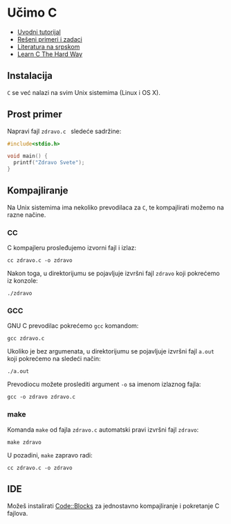 # Učimo C

* [Uvodni tutorijal](http://poincare.matf.bg.ac.rs/~jelenagr/op/cc1.htm)
* [Rešeni primeri i zadaci](http://www.its.edu.rs/ITS-Reseni-primeri-iz-programskog-jezika-C_799)
* [Literatura na srpskom](http://tutoriali.org/C.html)
* [Learn C The Hard Way](http://c.learncodethehardway.org/book/)

## Instalacija

`C` se već nalazi na svim Unix sistemima (Linux i OS X).

## Prost primer

Napravi fajl `zdravo.c ` sledeće sadržine:

```c
#include<stdio.h>

void main() {
  printf("Zdravo Svete");
}
```

## Kompajliranje

Na Unix sistemima ima nekoliko prevodilaca za `C`, te kompajlirati možemo na razne načine.

### CC

C kompajleru prosleđujemo izvorni fajl i izlaz:
```
cc zdravo.c -o zdravo
```

Nakon toga, u direktorijumu se pojavljuje izvršni fajl `zdravo` koji pokrećemo iz konzole:
```
./zdravo
```

### GCC

GNU C prevodilac pokrećemo `gcc` komandom:
```
gcc zdravo.c
```

Ukoliko je bez argumenata, u direktorijumu se pojavljuje izvršni fajl `a.out` koji pokrećemo na sledeći način:
```
./a.out
```

Prevodiocu možete proslediti argument `-o` sa imenom izlaznog fajla:
```
gcc -o zdravo zdravo.c
```

### make

Komanda `make` od fajla `zdravo.c` automatski pravi izvršni fajl `zdravo`:
```
make zdravo
```

U pozadini, `make` zapravo radi:
```
cc zdravo.c -o zdravo
```

## IDE

Možeš instalirati [Code::Blocks](http://www.codeblocks.org/) za jednostavno kompajliranje i pokretanje C fajlova.
